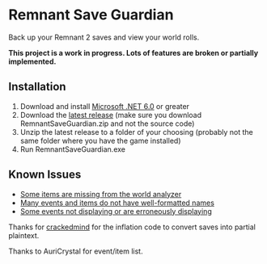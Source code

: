 # Remnant Save Guardian
Back up your Remnant 2 saves and view your world rolls.

**This project is a work in progress. Lots of features are broken or partially implemented.**

## Installation
1. Download and install [Microsoft .NET 6.0](https://dotnet.microsoft.com/en-us/download) or greater
2. Download the [latest release](https://github.com/Razzmatazzz/RemnantSaveGuardian/releases/latest) (make sure you download RemnantSaveGuardian.zip and not the source code)
3. Unzip the latest release to a folder of your choosing (probably not the same folder where you have the game installed)
4. Run RemnantSaveGuardian.exe

## Known Issues
- [Some items are missing from the world analyzer](https://github.com/Razzmatazzz/RemnantSaveGuardian/issues/43)
- [Many events and items do not have well-formatted names](https://github.com/Razzmatazzz/RemnantSaveGuardian/issues/45)
- [Some events not displaying or are erroneously displaying](https://github.com/Razzmatazzz/RemnantSaveGuardian/issues/44)

Thanks for [crackedmind](https://github.com/crackedmind) for the inflation code to convert saves into partial plaintext. 

Thanks to AuriCrystal for event/item list.
